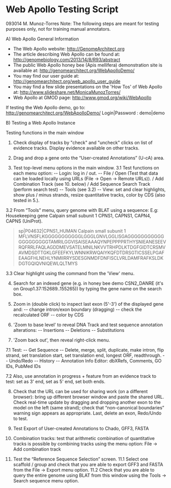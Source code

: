 # Web Apollo Testing Script
093014
M. Munoz-Torres
Note: The following steps are meant for testing purposes only, not for training manual annotators.

A) Web Apollo General Information
- The Web Apollo website:
 http://GenomeArchitect.org
- The article describing Web Apollo can be found at:  
http://genomebiology.com/2013/14/8/R93/abstract
- The public Web Apollo honey bee (Apis mellifera) demonstration site is available at: 
http://genomearchitect.org/WebApolloDemo/
- You may find our user guide at:
http://genomearchitect.org/web_apollo_user_guide
- You may find a few slide presentations on the 'How Tos' of Web Apollo at:
http://www.slideshare.net/MonicaMunozTorres/
- Web Apollo at GMOD page: 
http://www.gmod.org/wiki/WebApollo 

If testing the Web Apollo demo, go to: http://genomearchitect.org/WebApolloDemo/ 
Login|Password : demo|demo


B) Testing a Web Apollo Instance

Testing functions in the main window

1. Check display of tracks by "check" and "uncheck" clicks on list of evidence tracks. Display evidence available on other tracks. 

2. Drag and drop a gene onto the “User-created Annotations” (U-cA) area.

3. Test top-level menu options in the main window.
3.1 Test functions on each menu option:
-- Login: log in / out. 
-- File 
     / Open (Test that data can be loaded locally using URLs (File → Open → Remote URLs)).
     / Add Combination Track (see 10. below)
     / Add Sequence Search Track (perform search test)
-- Tools (see 3.2)
-- View: set and clear highlights, show plus / minus strands, resize quantitative tracks, color by CDS (also tested in 5.).

3.2 From “Tools” menu, query genome with BLAT using a sequence: 
E.g: Housekeeping gene Calpain small subunit 1 CPNS1, CAPNS1, CAPN4, CAPNS (UniProt).
>sp|P04632|CPNS1_HUMAN Calpain small subunit 1 MFLVNSFLKGGGGGGGGGGGLGGGLGNVLGGLISGAGGGGGGGGGGGGGGGGGGGGTAMRILGGVISAISEAAAQYNPEPPPPRTHYSNIEANESEEVRQFRRLFAQLAGDDMEVSATELMNILNKVVTRHPDLKTDGFGIDTCRSMVAVMDSDTTGKLGFEEFKYLWNNIKRWQAIYKQFDTDRSGTICSSELPGAFEAAGFHLNEHLYNMIIRRYSDESGNMDFDNFISCLVRLDAMFRAFKSLDKDGTGQIQVNIQEWLQLTMYS

3.3 Clear highlight using the command from the 'View' menu.

4. Search for an indexed gene (e.g. in honey bee demo CSN2_DANRE (it's on Group1.37:152689..155265)) by typing the gene name on the search box. 

5. Zoom in (double click) to inspect last exon (5'-3') of the displayed gene and:
-- change intron/exon boundary (dragging)
-- check the recalculated ORF
-- color by CDS

6. 'Zoom to base level' to reveal DNA Track and test sequence annotation alterations: 
-- Insertions 
-- Deletions 
-- Substitutions

7. 'Zoom back out', then reveal right-click menu. 

7.1 Test: 
-- Get Sequence
-- Delete, merge, split, duplicate, make intron, flip strand, set translation start, set translation end, longest ORF, readthrough. 
-- Undo/Redo
-- History
-- Annotation Info Editor: dbXRefs, Comments, GO IDs, PubMed IDs

7.2 Also, use annotation in progress + feature from an evidence track to test: 
set as 3' end, set as 5' end, set both ends.

8. Check that the URL can be used for sharing work (on a different browser): bring up different browser window and paste the shared URL. Check real-time update by dragging and dropping another exon to the model on the left (same strand); check that “non-canonical boundaries” warning sign appears as appropriate. Last, delete an exon, Redo/Undo to test. 

9. Test Export of User-created Annotations to Chado, GFF3, FASTA

10. Combination tracks: test that arithmetic combination of quantitative tracks is possible by combining tracks using the menu option: File → Add combination track

11. Test the “Reference Sequence Selection” screen. 
11.1 Select one scaffold / group and check that you are able to export GFF3 and FASTA from the File → Export menu option.
11.2 Check that you are able to query the entire genome using BLAT from this window using the Tools → Search sequence menu option.
